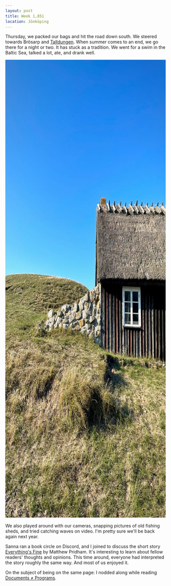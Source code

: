 ```yaml
---
layout: post
title: Week 1,851
location: Jönköping
---
```


Thursday, we packed our bags and hit the road down south. We steered towards Brösarp and [Talldungen](https://www.talldungen.se/en/). When summer comes to an end, we go there for a night or two. It has stuck as a tradition. We went for a swim in the Baltic Sea, talked a lot, ate, and drank well.

<img src="/images/vedalaboden.jpg" alt="A weathered shed photographed against a clear blue sky. It has a brick chimney and a reed roof. In the window hangs a net, probably used for fishing." width="1080" height="1440" />

We also played around with our cameras, snapping pictures of old fishing sheds, and tried catching waves on video. I'm pretty sure we'll be back again next year.

Sanna ran a book circle on Discord, and I joined to discuss the short story [Everything's Fine](https://www.tor.com/2020/07/15/everythings-fine-matthew-pridham/) by Matthew Pridham. It's interesting to learn about fellow readers' thoughts and opinions. This time around, everyone had interpreted the story roughly the same way. And most of us enjoyed it.

On the subject of being on the same page: I nodded along while reading [Documents ≠ Programs](https://mckinley.cc/blog/20210831.html).
